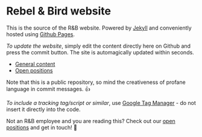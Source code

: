 Rebel & Bird website
======================

This is the source of the R&B website. Powered by [Jekyll](http://jekyllrb.com) and conveniently hosted using [Github Pages](https://pages.github.com/).

*To update the website*, simply edit the content directly here on Github and press the commit button. The site is automagically updated within seconds.

* [General content](https://github.com/rebelandbird/rebelandbird.github.io/edit/master/_data/content.yml)
* [Open positions](https://github.com/rebelandbird/rebelandbird.github.io/edit/master/_data/positions.yml)

Note that this is a public repository, so mind the creativeness of profane language in commit messages. :thumbsup:

*To include a tracking tag/script or similar*, use [Google Tag Manager](tagmanager.google.com) - do not insert it directly into the code.

Not an R&B employee and you are reading this? Check out our [open positions](http://www.rebelandbird.com/#positions) and get in touch! :rainbow:
